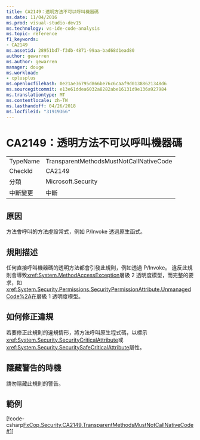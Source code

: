 ```yaml
---
title: CA2149：透明方法不可以呼叫機器碼
ms.date: 11/04/2016
ms.prod: visual-studio-dev15
ms.technology: vs-ide-code-analysis
ms.topic: reference
f1_keywords:
- CA2149
ms.assetid: 28951bd7-f3db-4871-99aa-bad68d1ead80
author: gewarren
ms.author: gewarren
manager: douge
ms.workload:
- cplusplus
ms.openlocfilehash: 0e21ae36795d866be76c6caaf9d01388621348d6
ms.sourcegitcommit: e13e61ddea6032a8282abe16131d9e136a927984
ms.translationtype: MT
ms.contentlocale: zh-TW
ms.lasthandoff: 04/26/2018
ms.locfileid: "31919366"
---
```

# <a name="ca2149-transparent-methods-must-not-call-into-native-code"></a>CA2149：透明方法不可以呼叫機器碼
|||
|-|-|
|TypeName|TransparentMethodsMustNotCallNativeCode|
|CheckId|CA2149|
|分類|Microsoft.Security|
|中斷變更|中斷|

## <a name="cause"></a>原因
 方法會呼叫的方法虛設常式，例如 P/Invoke 透過原生函式。

## <a name="rule-description"></a>規則描述
 任何直接呼叫機器碼的透明方法都會引發此規則，例如透過 P/Invoke。 違反此規則會導致<xref:System.MethodAccessException>層級 2 透明度模型，而完整的要求，如<xref:System.Security.Permissions.SecurityPermissionAttribute.UnmanagedCode%2A>在層級 1 透明度模型。

## <a name="how-to-fix-violations"></a>如何修正違規
 若要修正此規則的違規情形，將方法呼叫原生程式碼，以標示<xref:System.Security.SecurityCriticalAttribute>或<xref:System.Security.SecuritySafeCriticalAttribute>屬性。

## <a name="when-to-suppress-warnings"></a>隱藏警告的時機
 請勿隱藏此規則的警告。

## <a name="example"></a>範例
 [!code-csharp[FxCop.Security.CA2149.TransparentMethodsMustNotCallNativeCode#1](../code-quality/codesnippet/CSharp/ca2149-transparent-methods-must-not-call-into-native-code_1.cs)]
